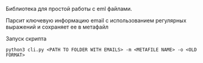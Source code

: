 Библиотека для простой работы с eml файлами.

Парсит ключевую информацию email с использованием регулярных выражений
и сохраняет ее в метафайл

Запуск скрипта
```
python3 cli.py <PATH TO FOLDER WITH EMAILS> -m <METAFILE NAME> -o <OLD FORMAT>
```